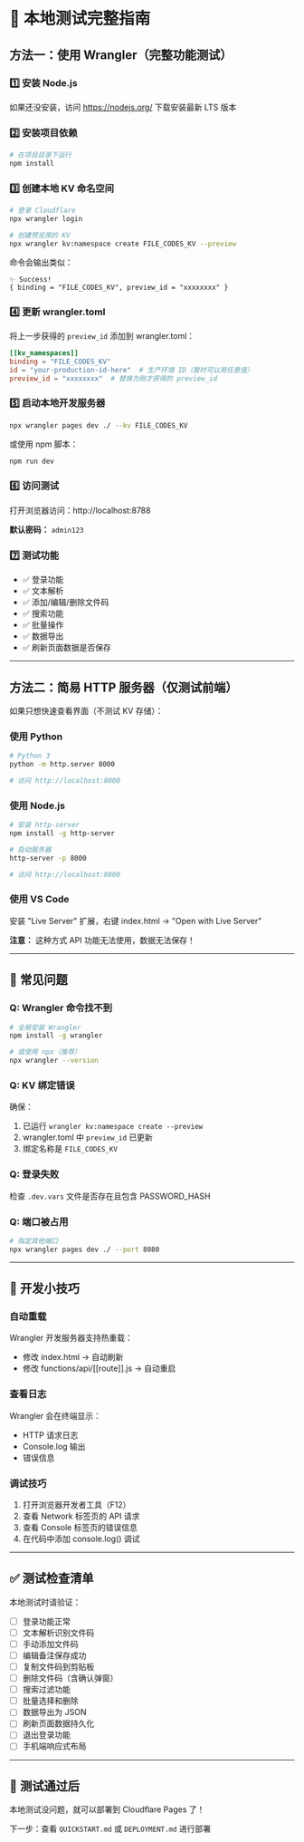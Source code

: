 # 🧪 本地测试完整指南

## 方法一：使用 Wrangler（完整功能测试）

### 1️⃣ 安装 Node.js
如果还没安装，访问 https://nodejs.org/ 下载安装最新 LTS 版本

### 2️⃣ 安装项目依赖
```bash
# 在项目目录下运行
npm install
```

### 3️⃣ 创建本地 KV 命名空间
```bash
# 登录 Cloudflare
npx wrangler login

# 创建预览用的 KV
npx wrangler kv:namespace create FILE_CODES_KV --preview
```

命令会输出类似：
```
✨ Success!
{ binding = "FILE_CODES_KV", preview_id = "xxxxxxxx" }
```

### 4️⃣ 更新 wrangler.toml
将上一步获得的 `preview_id` 添加到 wrangler.toml：

```toml
[[kv_namespaces]]
binding = "FILE_CODES_KV"
id = "your-production-id-here"  # 生产环境 ID（暂时可以用任意值）
preview_id = "xxxxxxxx"  # 替换为刚才获得的 preview_id
```

### 5️⃣ 启动本地开发服务器
```bash
npx wrangler pages dev ./ --kv FILE_CODES_KV
```

或使用 npm 脚本：
```bash
npm run dev
```

### 6️⃣ 访问测试
打开浏览器访问：http://localhost:8788

**默认密码：** `admin123`

### 7️⃣ 测试功能
- ✅ 登录功能
- ✅ 文本解析
- ✅ 添加/编辑/删除文件码
- ✅ 搜索功能
- ✅ 批量操作
- ✅ 数据导出
- ✅ 刷新页面数据是否保存

---

## 方法二：简易 HTTP 服务器（仅测试前端）

如果只想快速查看界面（不测试 KV 存储）：

### 使用 Python
```bash
# Python 3
python -m http.server 8000

# 访问 http://localhost:8000
```

### 使用 Node.js
```bash
# 安装 http-server
npm install -g http-server

# 启动服务器
http-server -p 8000

# 访问 http://localhost:8000
```

### 使用 VS Code
安装 "Live Server" 扩展，右键 index.html → "Open with Live Server"

**注意：** 这种方式 API 功能无法使用，数据无法保存！

---

## 🐛 常见问题

### Q: Wrangler 命令找不到
```bash
# 全局安装 Wrangler
npm install -g wrangler

# 或使用 npx（推荐）
npx wrangler --version
```

### Q: KV 绑定错误
确保：
1. 已运行 `wrangler kv:namespace create --preview`
2. wrangler.toml 中 `preview_id` 已更新
3. 绑定名称是 `FILE_CODES_KV`

### Q: 登录失败
检查 `.dev.vars` 文件是否存在且包含 PASSWORD_HASH

### Q: 端口被占用
```bash
# 指定其他端口
npx wrangler pages dev ./ --port 8080
```

---

## 📝 开发小技巧

### 自动重载
Wrangler 开发服务器支持热重载：
- 修改 index.html → 自动刷新
- 修改 functions/api/[[route]].js → 自动重启

### 查看日志
Wrangler 会在终端显示：
- HTTP 请求日志
- Console.log 输出
- 错误信息

### 调试技巧
1. 打开浏览器开发者工具（F12）
2. 查看 Network 标签页的 API 请求
3. 查看 Console 标签页的错误信息
4. 在代码中添加 console.log() 调试

---

## ✅ 测试检查清单

本地测试时请验证：

- [ ] 登录功能正常
- [ ] 文本解析识别文件码
- [ ] 手动添加文件码
- [ ] 编辑备注保存成功
- [ ] 复制文件码到剪贴板
- [ ] 删除文件码（含确认弹窗）
- [ ] 搜索过滤功能
- [ ] 批量选择和删除
- [ ] 数据导出为 JSON
- [ ] 刷新页面数据持久化
- [ ] 退出登录功能
- [ ] 手机端响应式布局

---

## 🚀 测试通过后

本地测试没问题，就可以部署到 Cloudflare Pages 了！

下一步：查看 `QUICKSTART.md` 或 `DEPLOYMENT.md` 进行部署

